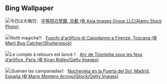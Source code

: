 ## Bing Wallpaper
![](https://www.bing.com/th?id=OHR.Omisoka2024_JA-JP6408751475_UHD.jpg&w=1000)今日は大晦日:&nbsp;&ensp;[平等院の梵鐘, 京都 (© Asia Images Group LLC/Alamy Stock Photo)](https://www.bing.com/th?id=OHR.Omisoka2024_JA-JP6408751475_UHD.jpg)
<br><br/>
![](https://www.bing.com/th?id=OHR.CapodannoFirenze_IT-IT8277886621_UHD.jpg&w=1000)Notti magiche?:&nbsp;&ensp;[Fuochi d'artificio di Capodanno a Firenze, Toscana (© Marti Bug Catcher/Shutterstock)](https://www.bing.com/th?id=OHR.CapodannoFirenze_IT-IT8277886621_UHD.jpg)
<br><br/>
![](https://www.bing.com/th?id=OHR.ParisNewYearEve_FR-FR3084713180_UHD.jpg&w=1000)Le compte à rebours est lancé !:&nbsp;&ensp;[Arc de Triomphe sous les feux d’artifice, Paris (© Kiran Ridley/Getty Images)](https://www.bing.com/th?id=OHR.ParisNewYearEve_FR-FR3084713180_UHD.jpg)
<br><br/>
![](https://www.bing.com/th?id=OHR.NewYearSpain24_ES-ES3801149904_UHD.jpg&w=1000)¡Suenan las campanadas!:&nbsp;&ensp;[Nochevieja en la Puerta del Sol, Madrid, España (© Mario Montero Arroyo/iStock/Getty Images)](https://www.bing.com/th?id=OHR.NewYearSpain24_ES-ES3801149904_UHD.jpg)
<br><br/>
